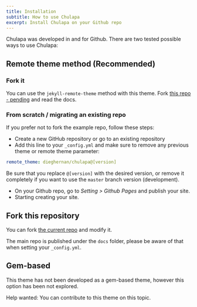 ```yaml
---
title: Installation
subtitle: How to use Chulapa
excerpt: Install Chulapa on your Github repo
---
```


<span class="chulapa">Chulapa</span> was developed in and for Github. There are two tested possible ways to use <span class="chulapa">Chulapa</span>:

## Remote theme method (Recommended)

### Fork it
You can use the `jekyll-remote-theme` method with this theme. Fork [this repo - pending]() and read the docs.

### From scratch / migrating an existing repo
If you prefer not to fork the example repo, follow these steps:

  - Create a new GitHub repository or go to an existing repository
  - Add  this line to your `_config.yml` and make sure to remove any previous theme or remote theme parameter:
  
```yaml
remote_theme: dieghernan/chulapa@[version]
```
    
Be sure that you replace `@[version]` with the desired version, or remove it completely if you want to use the `master` branch version (development).

  - On your Github repo, go to *Setting > Github Pages* and publish your site.
  - Starting creating your site.
  
## Fork this repository

You can fork [the current repo](https://github.com/dieghernan/chulapa/) and modify it. 

<div class="bg-warning p-3 rounded">
<i class="fas fa-exclamation-triangle"></i> The main repo is published under the <code>docs</code> folder, please be aware of that when setting your <code>_config.yml</code>.
</div>


## Gem-based

This theme has not been developed as a gem-based theme, however this option has been not explored.

<div class="bg-info p-3 rounded">
<span class="font-weight-bold">Help wanted:</span> You can contribute to this theme on this topic.
</div>
